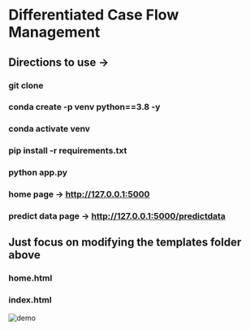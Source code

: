 # Differentiated Case Flow Management

## Directions to use ->

### git clone
### conda create -p venv python==3.8 -y
### conda activate venv
### pip install -r requirements.txt
### python app.py

### home page -> http://127.0.0.1:5000
### predict data page  -> http://127.0.0.1:5000/predictdata

## Just focus on modifying the templates folder above 
### home.html 
### index.html

![demo](https://github.com/uday18git/Differentiated-Case-Flow-Management/assets/102567732/5cc7cec2-9d92-4391-89f2-fe6dbc7c3565)


